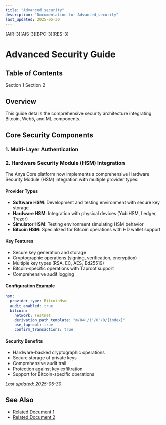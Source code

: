 ```yaml
---
title: "Advanced_security"
description: "Documentation for Advanced_security"
last_updated: 2025-05-30
---
```

[AIR-3][AIS-3][BPC-3][RES-3]


<!-- markdownlint-disable MD013 line-length -->

# Advanced Security Guide

## Table of Contents

 Section 1
 Section 2


## Overview

This guide details the comprehensive security architecture integrating Bitcoin, Web5, and ML components.

## Core Security Components

### 1. Multi-Layer Authentication

### 2. Hardware Security Module (HSM) Integration

The Anya Core platform now implements a comprehensive Hardware Security Module (HSM) integration with multiple provider types:

#### Provider Types

- **Software HSM**: Development and testing environment with secure key storage
- **Hardware HSM**: Integration with physical devices (YubiHSM, Ledger, Trezor)
- **Simulator HSM**: Testing environment simulating HSM behavior
- **Bitcoin HSM**: Specialized for Bitcoin operations with HD wallet support

#### Key Features

- Secure key generation and storage
- Cryptographic operations (signing, verification, encryption)
- Multiple key types (RSA, EC, AES, Ed25519)
- Bitcoin-specific operations with Taproot support
- Comprehensive audit logging

#### Configuration Example

```yaml
hsm:
  provider_type: BitcoinHsm
  audit_enabled: true
  bitcoin:
    network: Testnet
    derivation_path_template: "m/84'/1'/0'/0/{index}"
    use_taproot: true
    confirm_transactions: true
```

#### Security Benefits

- Hardware-backed cryptographic operations
- Secure storage of private keys
- Comprehensive audit trail
- Protection against key exfiltration
- Support for Bitcoin-specific operations

*Last updated: 2025-05-30*

## See Also

- [Related Document 1](../INSTALLATION.md)
- [Related Document 2](../INSTALLATION_REVIEW.md)
